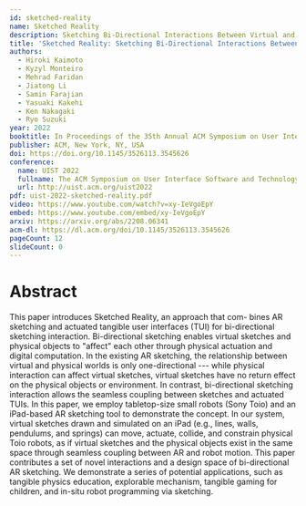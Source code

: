 ```yaml
---
id: sketched-reality
name: Sketched Reality
description: Sketching Bi-Directional Interactions Between Virtual and Physical Worlds with AR and Actuated Tangible UI
title: 'Sketched Reality: Sketching Bi-Directional Interactions Between Virtual and Physical Worlds with AR and Actuated Tangible UI'
authors:
  - Hiroki Kaimoto
  - Kyzyl Monteiro 
  - Mehrad Faridan 
  - Jiatong Li 
  - Samin Farajian 
  - Yasuaki Kakehi 
  - Ken Nakagaki 
  - Ryo Suzuki
year: 2022
booktitle: In Proceedings of the 35th Annual ACM Symposium on User Interface Software and Technology (UIST '22)
publisher: ACM, New York, NY, USA
doi: https://doi.org/10.1145/3526113.3545626
conference:
  name: UIST 2022
  fullname: The ACM Symposium on User Interface Software and Technology (UIST 2022)
  url: http://uist.acm.org/uist2022
pdf: uist-2022-sketched-reality.pdf
video: https://www.youtube.com/watch?v=xy-IeVgoEpY
embed: https://www.youtube.com/embed/xy-IeVgoEpY
arxiv: https://arxiv.org/abs/2208.06341
acm-dl: https://dl.acm.org/doi/10.1145/3526113.3545626
pageCount: 12
slideCount: 0
---
```


# Abstract

This paper introduces Sketched Reality, an approach that com- bines AR sketching and actuated tangible user interfaces (TUI) for bi-directional sketching interaction. Bi-directional sketching enables virtual sketches and physical objects to "affect" each other through physical actuation and digital computation. In the existing AR sketching, the relationship between virtual and physical worlds is only one-directional --- while physical interaction can affect virtual sketches, virtual sketches have no return effect on the physical objects or environment. In contrast, bi-directional sketching interaction allows the seamless coupling between sketches and actuated TUIs. In this paper, we employ tabletop-size small robots (Sony Toio) and an iPad-based AR sketching tool to demonstrate the concept. In our system, virtual sketches drawn and simulated on an iPad (e.g., lines, walls, pendulums, and springs) can move, actuate, collide, and constrain physical Toio robots, as if virtual sketches and the physical objects exist in the same space through seamless coupling between AR and robot motion. This paper contributes a set of novel interactions and a design space of bi-directional AR sketching. We demonstrate a series of potential applications, such as tangible physics education, explorable mechanism, tangible gaming for children, and in-situ robot programming via sketching.

